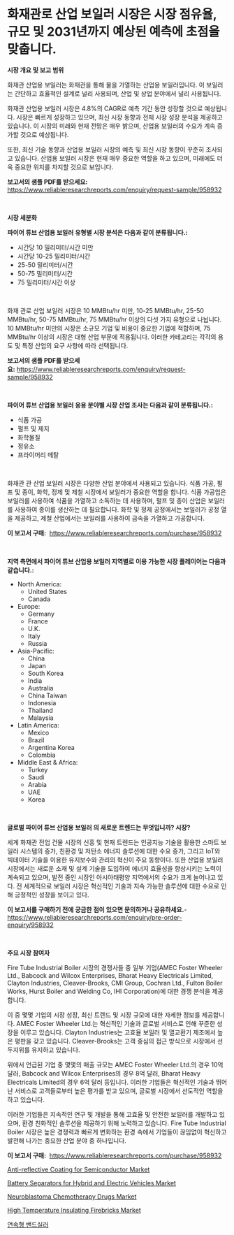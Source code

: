 <p><h1>화재관로 산업 보일러 시장은 시장 점유율, 규모 및 2031년까지 예상된 예측에 초점을 맞춥니다.</h1></p><p><strong>시장 개요 및 보고 범위</strong></p>
<p><p>화재관 산업용 보일러는 화재관을 통해 물을 가열하는 산업용 보일러입니다. 이 보일러는 간단하고 효율적인 설계로 널리 사용되며, 산업 및 상업 분야에서 널리 사용됩니다.</p><p>화재관 산업용 보일러 시장은 4.8%의 CAGR로 예측 기간 동안 성장할 것으로 예상됩니다. 시장은 빠르게 성장하고 있으며, 최신 시장 동향과 전체 시장 성장 분석을 제공하고 있습니다. 이 시장의 미래와 현재 전망은 매우 밝으며, 산업용 보일러의 수요가 계속 증가할 것으로 예상됩니다.</p><p>또한, 최신 기술 동향과 산업용 보일러 시장의 예측 및 최신 시장 동향이 꾸준히 조사되고 있습니다. 산업용 보일러 시장은 현재 매우 중요한 역할을 하고 있으며, 미래에도 더욱 중요한 위치를 차지할 것으로 보입니다.</p></p>
<p><strong>보고서의 샘플 PDF를 받으세요:</strong> <a href="https://www.reliableresearchreports.com/enquiry/request-sample/958932">https://www.reliableresearchreports.com/enquiry/request-sample/958932</a></p>
<p>&nbsp;</p>
<p><strong>시장 세분화</strong></p>
<p><strong>파이어 튜브 산업용 보일러 유형별 시장 분석은 다음과 같이 분류됩니다.:</strong></p>
<p><ul><li>시간당 10 밀리미터/시간 미만</li><li>시간당 10-25 밀리미터/시간</li><li>25-50 밀리미터/시간</li><li>50-75 밀리미터/시간</li><li>75 밀리미터/시간 이상</li></ul></p>
<p>&nbsp;</p>
<p><p>화재 관로 산업 보일러 시장은 10 MMBtu/hr 미만, 10-25 MMBtu/hr, 25-50 MMBtu/hr, 50-75 MMBtu/hr, 75 MMBtu/hr 이상의 다섯 가지 유형으로 나뉩니다. 10 MMBtu/hr 미만의 시장은 소규모 기업 및 비용이 중요한 기업에 적합하며, 75 MMBtu/hr 이상의 시장은 대형 산업 부문에 적용됩니다. 이러한 카테고리는 각각의 용도 및 특정 산업의 요구 사항에 따라 선택됩니다.</p></p>
<p><strong>보고서의 샘플 PDF를 받으세요:</strong>&nbsp;<a href="https://www.reliableresearchreports.com/enquiry/request-sample/958932">https://www.reliableresearchreports.com/enquiry/request-sample/958932</a></p>
<p>&nbsp;</p>
<p><strong> 파이어 튜브 산업용 보일러 응용 분야별 시장 산업 조사는 다음과 같이 분류됩니다.:</strong></p>
<p><ul><li>식품 가공</li><li>펄프 및 제지</li><li>화학물질</li><li>정유소</li><li>프라이머리 메탈</li></ul></p>
<p>&nbsp;</p>
<p><p>화재관 관 산업 보일러 시장은 다양한 산업 분야에서 사용되고 있습니다. 식품 가공, 펄프 및 종이, 화학, 정제 및 제철 시장에서 보일러가 중요한 역할을 합니다. 식품 가공업은 보일러를 사용하여 식품을 가열하고 소독하는 데 사용하며, 펄프 및 종이 산업은 보일러를 사용하여 종이를 생산하는 데 필요합니다. 화학 및 정제 공정에서는 보일러가 공정 열을 제공하고, 제철 산업에서는 보일러를 사용하여 금속을 가열하고 가공합니다.</p></p>
<p><strong>이 보고서 구매:</strong>&nbsp; <a href="https://www.reliableresearchreports.com/purchase/958932">https://www.reliableresearchreports.com/purchase/958932</a></p>
<p>&nbsp;</p>
<p><strong>지역 측면에서 파이어 튜브 산업용 보일러 지역별로 이용 가능한 시장 플레이어는 다음과 같습니다.:</strong></p>
<p><ul>
    <li>
        North America:
        <ul>
            <li>United States</li>
            <li>Canada</li>
        </ul>
    </li>
    <li>
        Europe:
        <ul>
            <li>Germany</li>
            <li>France</li>
            <li>U.K.</li>
            <li>Italy</li>
            <li>Russia</li>
        </ul>
    </li>
    <li>
        Asia-Pacific:
        <ul>
            <li>China</li>
            <li>Japan</li>
            <li>South Korea</li>
            <li>India</li>
            <li>Australia</li>
            <li>China Taiwan</li>
            <li>Indonesia</li>
            <li>Thailand</li>
            <li>Malaysia</li>
        </ul>
    </li>
    <li>
        Latin America:
        <ul>
            <li>Mexico</li>
            <li>Brazil</li>
            <li>Argentina Korea</li>
            <li>Colombia</li>
        </ul>
    </li>
    <li>
        Middle East & Africa:
        <ul>
            <li>Turkey</li>
            <li>Saudi</li>
            <li>Arabia</li>
            <li>UAE</li>
            <li>Korea</li>
        </ul>
    </li>
    </ul></p>
<p>&nbsp;</p>
<p><strong>글로벌 파이어 튜브 산업용 보일러 의 새로운 트렌드는 무엇입니까? 시장?</strong></p>
<p><p>세계 화재관 전업 건물 시장의 신흥 및 현재 트렌드는 인공지능 기술을 활용한 스마트 보일러 시스템의 증가, 친환경 및 저탄소 에너지 솔루션에 대한 수요 증가, 그리고 IoT와 빅데이터 기술을 이용한 유지보수와 관리의 혁신이 주요 동향이다. 또한 산업용 보일러 시장에서는 새로운 소재 및 설계 기술을 도입하여 에너지 효율성을 향상시키는 노력이 계속되고 있으며, 발전 중인 시장인 아시아태평양 지역에서의 수요가 크게 늘어나고 있다. 전 세계적으로 보일러 시장은 혁신적인 기술과 지속 가능한 솔루션에 대한 수요로 인해 긍정적인 성장을 보이고 있다.</p></p>
<p><strong>이 보고서를 구매하기 전에 궁금한 점이 있으면 문의하거나 공유하세요.</strong>- <a href="https://www.reliableresearchreports.com/enquiry/pre-order-enquiry/958932">https://www.reliableresearchreports.com/enquiry/pre-order-enquiry/958932</a></p>
<p>&nbsp;</p>
<p><strong>주요 시장 참여자</strong></p>
<p><p>Fire Tube Industrial Boiler 시장의 경쟁사들 중 일부 기업(AMEC Foster Wheeler Ltd., Babcock and Wilcox Enterprises, Bharat Heavy Electricals Limited, Clayton Industries, Cleaver-Brooks, CMI Group, Cochran Ltd., Fulton Boiler Works, Hurst Boiler and Welding Co, IHI Corporation)에 대한 경쟁 분석을 제공합니다.</p><p>이 중 몇몇 기업의 시장 성장, 최신 트렌드 및 시장 규모에 대한 자세한 정보를 제공합니다. AMEC Foster Wheeler Ltd.는 혁신적인 기술과 글로벌 서비스로 인해 꾸준한 성장을 이루고 있습니다. Clayton Industries는 고효율 보일러 및 열교환기 제조에서 높은 평판을 갖고 있습니다. Cleaver-Brooks는 고객 중심의 접근 방식으로 시장에서 선두지위를 유지하고 있습니다.</p><p>위에서 언급된 기업 중 몇몇의 매출 규모는 AMEC Foster Wheeler Ltd.의 경우 10억 달러, Babcock and Wilcox Enterprises의 경우 8억 달러, Bharat Heavy Electricals Limited의 경우 6억 달러 등입니다. 이러한 기업들은 혁신적인 기술과 뛰어난 서비스로 고객들로부터 높은 평가를 받고 있으며, 글로벌 시장에서 선도적인 역할을 하고 있습니다.</p><p>이러한 기업들은 지속적인 연구 및 개발을 통해 고효율 및 안전한 보일러를 개발하고 있으며, 환경 친화적인 솔루션을 제공하기 위해 노력하고 있습니다. Fire Tube Industrial Boiler 시장은 높은 경쟁력과 빠르게 변화하는 환경 속에서 기업들이 끊임없이 혁신하고 발전해 나가는 중요한 산업 분야 중 하나입니다.</p></p>
<p><strong>이 보고서 구매:</strong>&nbsp;&nbsp;<a href="https://www.reliableresearchreports.com/purchase/958932">https://www.reliableresearchreports.com/purchase/958932</a></p>
<p><p><a href="https://automatic-knee-4c7.notion.site/Anti-reflective-Coating-for-Semiconductor-Market-Size-Growing-and-Forecasted-for-period-from-2024--b237bbf1168a454bb1ecbc51c6a4cf40">Anti-reflective Coating for Semiconductor Market</a></p><p><a href="https://sulfuric-clavicle-d39.notion.site/Battery-Separators-for-Hybrid-and-Electric-Vehicles-Market-Centers-on-Aspects-such-as-Market-Growth-6961d8f031c7448d91ced8a79b9da4f1">Battery Separators for Hybrid and Electric Vehicles Market</a></p><p><a href="https://issuu.com/reportprime-2/docs/neuroblastoma-chemotherapy-drugs-market-size-2030.">Neuroblastoma Chemotherapy Drugs Market</a></p><p><a href="https://view.publitas.com/reportprime-1/insights-into-high-temperature-insulating-firebricks-market-size-analysing-market-share-trends-and-growth-from-2024-to-2031/">High Temperature Insulating Firebricks Market</a></p><p><a href="https://medium.com/@guillermtroolson67766/2031%EB%85%84%EA%B9%8C%EC%A7%80-%EC%98%88%EC%B8%A1%EB%90%9C-continuous-band-sealers-%EC%8B%9C%EC%9E%A5-%EB%B6%84%EC%84%9D%EA%B3%BC-%ED%81%AC%EA%B8%B0-%EB%B6%84%EC%84%9D-ff580bca0c19">연속형 밴드실러</a></p></p>
